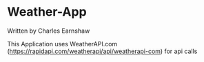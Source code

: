 # Weather-App

Written by Charles Earnshaw

This Application uses WeatherAPI.com (https://rapidapi.com/weatherapi/api/weatherapi-com) for api calls
